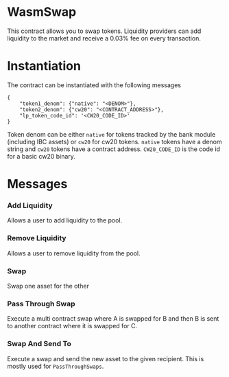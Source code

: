 # WasmSwap

This contract allows you to swap tokens. Liquidity providers can add liquidity to the market and receive a 0.03% fee on every transaction.

# Instantiation

The contract can be instantiated with the following messages

```
{
    "token1_denom": {"native": "<DENOM>"},
    "token2_denom": {"cw20": "<CONTRACT_ADDRESS>"},
    "lp_token_code_id": '<CW20_CODE_ID>'
}
```

Token denom can be either `native` for tokens tracked by the bank module (including IBC assets) or `cw20` for cw20 tokens. `native` tokens have a denom string and `cw20` tokens have a contract address. `CW20_CODE_ID` is the code id for a basic cw20 binary.

# Messages

### Add Liquidity

Allows a user to add liquidity to the pool.

### Remove Liquidity

Allows a user to remove liquidity from the pool.

### Swap

Swap one asset for the other

### Pass Through Swap

Execute a multi contract swap where A is swapped for B and then B is sent to another contract where it is swapped for C.

### Swap And Send To

Execute a swap and send the new asset to the given recipient. This is mostly used for `PassThroughSwaps`.
